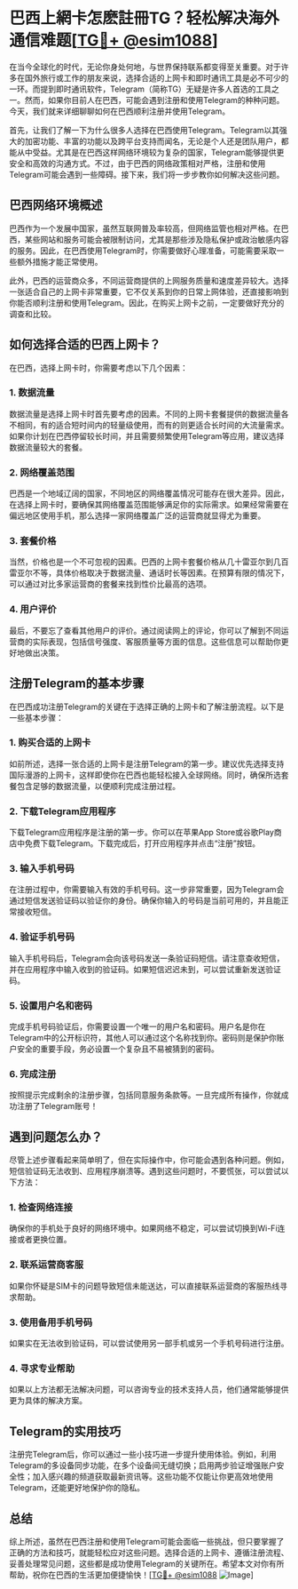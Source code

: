 # 巴西上網卡怎麽註冊TG？轻松解决海外通信难题[[TG💪+ @esim1088](https://t.me/s/esim1088)]

在当今全球化的时代，无论你身处何地，与世界保持联系都变得至关重要。对于许多在国外旅行或工作的朋友来说，选择合适的上网卡和即时通讯工具是必不可少的一环。而提到即时通讯软件，Telegram（简称TG）无疑是许多人首选的工具之一。然而，如果你目前人在巴西，可能会遇到注册和使用Telegram的种种问题。今天，我们就来详细聊聊如何在巴西顺利注册并使用Telegram。

首先，让我们了解一下为什么很多人选择在巴西使用Telegram。Telegram以其强大的加密功能、丰富的功能以及跨平台支持而闻名，无论是个人还是团队用户，都能从中受益。尤其是在巴西这样网络环境较为复杂的国家，Telegram能够提供更安全和高效的沟通方式。不过，由于巴西的网络政策相对严格，注册和使用Telegram可能会遇到一些障碍。接下来，我们将一步步教你如何解决这些问题。

## 巴西网络环境概述

巴西作为一个发展中国家，虽然互联网普及率较高，但网络监管也相对严格。在巴西，某些网站和服务可能会被限制访问，尤其是那些涉及隐私保护或政治敏感内容的服务。因此，在巴西使用Telegram时，你需要做好心理准备，可能需要采取一些额外措施才能正常使用。

此外，巴西的运营商众多，不同运营商提供的上网服务质量和速度差异较大。选择一张适合自己的上网卡非常重要，它不仅关系到你的日常上网体验，还直接影响到你能否顺利注册和使用Telegram。因此，在购买上网卡之前，一定要做好充分的调查和比较。

## 如何选择合适的巴西上网卡？

在巴西，选择上网卡时，你需要考虑以下几个因素：

### 1. 数据流量

数据流量是选择上网卡时首先要考虑的因素。不同的上网卡套餐提供的数据流量各不相同，有的适合短时间内的轻量级使用，而有的则更适合长时间的大流量需求。如果你计划在巴西停留较长时间，并且需要频繁使用Telegram等应用，建议选择数据流量较大的套餐。

### 2. 网络覆盖范围

巴西是一个地域辽阔的国家，不同地区的网络覆盖情况可能存在很大差异。因此，在选择上网卡时，要确保其网络覆盖范围能够满足你的实际需求。如果经常需要在偏远地区使用手机，那么选择一家网络覆盖广泛的运营商就显得尤为重要。

### 3. 套餐价格

当然，价格也是一个不可忽视的因素。巴西的上网卡套餐价格从几十雷亚尔到几百雷亚尔不等，具体价格取决于数据流量、通话时长等因素。在预算有限的情况下，可以通过对比多家运营商的套餐来找到性价比最高的选项。

### 4. 用户评价

最后，不要忘了查看其他用户的评价。通过阅读网上的评论，你可以了解到不同运营商的实际表现，包括信号强度、客服质量等方面的信息。这些信息可以帮助你更好地做出决策。

## 注册Telegram的基本步骤

在巴西成功注册Telegram的关键在于选择正确的上网卡和了解注册流程。以下是一些基本步骤：

### 1. 购买合适的上网卡

如前所述，选择一张合适的上网卡是注册Telegram的第一步。建议优先选择支持国际漫游的上网卡，这样即使你在巴西也能轻松接入全球网络。同时，确保所选套餐包含足够的数据流量，以便顺利完成注册过程。

### 2. 下载Telegram应用程序

下载Telegram应用程序是注册的第一步。你可以在苹果App Store或谷歌Play商店中免费下载Telegram。下载完成后，打开应用程序并点击“注册”按钮。

### 3. 输入手机号码

在注册过程中，你需要输入有效的手机号码。这一步非常重要，因为Telegram会通过短信发送验证码以验证你的身份。确保你输入的号码是当前可用的，并且能正常接收短信。

### 4. 验证手机号码

输入手机号码后，Telegram会向该号码发送一条验证码短信。请注意查收短信，并在应用程序中输入收到的验证码。如果短信迟迟未到，可以尝试重新发送验证码。

### 5. 设置用户名和密码

完成手机号码验证后，你需要设置一个唯一的用户名和密码。用户名是你在Telegram中的公开标识符，其他人可以通过这个名称找到你。密码则是保护你账户安全的重要手段，务必设置一个复杂且不易被猜到的密码。

### 6. 完成注册

按照提示完成剩余的注册步骤，包括同意服务条款等。一旦完成所有操作，你就成功注册了Telegram账号！

## 遇到问题怎么办？

尽管上述步骤看起来简单明了，但在实际操作中，你可能会遇到各种问题。例如，短信验证码无法收到、应用程序崩溃等。遇到这些问题时，不要慌张，可以尝试以下方法：

### 1. 检查网络连接

确保你的手机处于良好的网络环境中。如果网络不稳定，可以尝试切换到Wi-Fi连接或者更换位置。

### 2. 联系运营商客服

如果你怀疑是SIM卡的问题导致短信未能送达，可以直接联系运营商的客服热线寻求帮助。

### 3. 使用备用手机号码

如果实在无法收到验证码，可以尝试使用另一部手机或另一个手机号码进行注册。

### 4. 寻求专业帮助

如果以上方法都无法解决问题，可以咨询专业的技术支持人员，他们通常能够提供更为具体的解决方案。

## Telegram的实用技巧

注册完Telegram后，你可以通过一些小技巧进一步提升使用体验。例如，利用Telegram的多设备同步功能，在多个设备间无缝切换；启用两步验证增强账户安全性；加入感兴趣的频道获取最新资讯等。这些功能不仅能让你更高效地使用Telegram，还能更好地保护你的隐私。

## 总结

综上所述，虽然在巴西注册和使用Telegram可能会面临一些挑战，但只要掌握了正确的方法和技巧，就能轻松应对这些问题。选择合适的上网卡、遵循注册流程、妥善处理常见问题，这些都是成功使用Telegram的关键所在。希望本文对你有所帮助，祝你在巴西的生活更加便捷愉快！[[TG💪+ @esim1088](https://t.me/s/esim1088) ![Image](https://i.postimg.cc/4NQfJmqS/Snipaste-2025-05-13-00-14-12.png)]